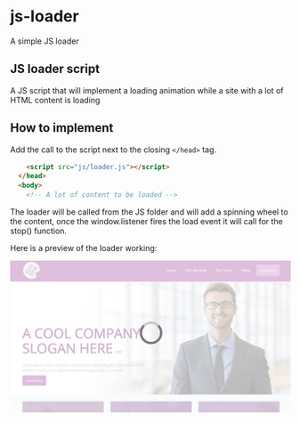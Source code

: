 # js-loader
A simple JS loader

## JS loader script

A JS script that will implement a loading animation while a site with a lot of HTML content is loading

## How to implement

Add the call to the script next to the closing <code>&lt;/head&gt;</code> tag.

```html
    <script src="js/loader.js"></script>    
  </head>
  <body>
    <!-- A lot of content to be loaded -->
```
The loader will be called from the JS folder and will add a spinning wheel to the content, once the window.listener fires the load event it will call for the stop() function.

Here is a preview of the loader working:

![Screenshot](https://raw.githubusercontent.com/aumartinez/js-loader/master/img/screenshot.PNG)
